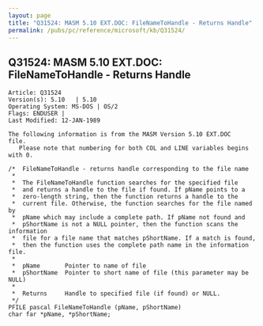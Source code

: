 ```yaml
---
layout: page
title: "Q31524: MASM 5.10 EXT.DOC: FileNameToHandle - Returns Handle"
permalink: /pubs/pc/reference/microsoft/kb/Q31524/
---
```


## Q31524: MASM 5.10 EXT.DOC: FileNameToHandle - Returns Handle

	Article: Q31524
	Version(s): 5.10   | 5.10
	Operating System: MS-DOS | OS/2
	Flags: ENDUSER |
	Last Modified: 12-JAN-1989
	
	The following information is from the MASM Version 5.10 EXT.DOC
	file.
	   Please note that numbering for both COL and LINE variables begins
	with 0.
	
	/*  FileNameToHandle - returns handle corresponding to the file name
	 *
	 *  The FileNameToHandle function searches for the specified file
	 *  and returns a handle to the file if found. If pName points to a
	 *  zero-length string, then the function returns a handle to the
	 *  current file. Otherwise, the function searches for the file named by
	 *  pName which may include a complete path. If pName not found and
	 *  pShortName is not a NULL pointer, then the function scans the information
	 *  file for a file name that matches pShortName. If a match is found,
	 *  then the function uses the complete path name in the information file.
	 *
	 *  pName       Pointer to name of file
	 *  pShortName  Pointer to short name of file (this parameter may be NULL)
	 *
	 *  Returns     Handle to specified file (if found) or NULL.
	 */
	PFILE pascal FileNameToHandle (pName, pShortName)
	char far *pName, *pShortName;
